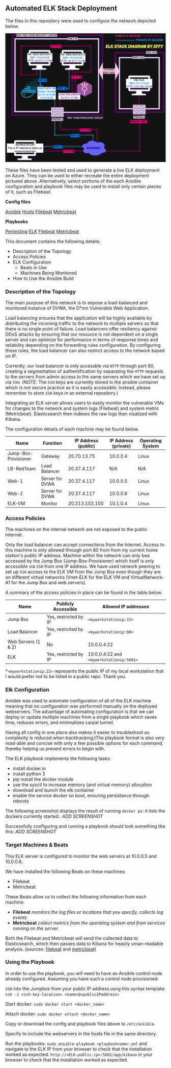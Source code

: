 ## Automated ELK Stack Deployment

The files in this repository were used to configure the network depicted below.

![Diagram](https://raw.githubusercontent.com/yffenim/elk_stack/main/Images/NetworkDiagram.jpg)

These files have been tested and used to generate a live ELK deployment on Azure. They can be used to either recreate the entire deployment pictured above. Alternatively, select portions of the each Ansible configuration and playbook files may be used to install only certain pieces of it, such as Filebeat.

**Config files**

[Ansible](https://github.com/yffenim/elk_stack/blob/main/Files/ansible.yml 'Ansible Config') 
[Hosts](https://github.com/yffenim/elk_stack/blob/main/Files/hosts.txt 'Hosts file') 
[Filebeat](https://github.com/yffenim/elk_stack/blob/main/Files/filebeat-config.yml 'Filebeat Config') 
[Metricbeat](https://github.com/yffenim/elk_stack/blob/main/Files/metricbeat-config.yml 'Hosts file') 

**Playbooks**

[Pentesting]('https://github.com/yffenim/elk_stack/blob/main/Files/pentesting.yml')
[ELK]('https://github.com/yffenim/elk_stack/blob/main/Files/install-elk.yml')
[Filebeat]('https://github.com/yffenim/elk_stack/blob/main/Files/filebeat-playbook.yml')
[Metricbeat]('https://github.com/yffenim/elk_stack/blob/main/Files/metricbeat.yml')


This document contains the following details:
- Description of the Topology
- Access Policies
- ELK Configuration
  - Beats in Use
  - Machines Being Monitored
- How to Use the Ansible Build


### Description of the Topology

The main purpose of this network is to expose a load-balanced and monitored instance of DVWA, the D*mn Vulnerable Web Application.

Load balancing ensures that the application will be highly available by distributing the incoming traffic to the network to multiple servers so that there is no single point of failure. Load balancers offer resiliency against DDoS attacks by ensuring that our resource is not dependent on a single server and can optimize for performance in terms of response times and reliability depending on the forwarding rules configuration. By configuring these rules, the load balancer can also restrict access to the network based on IP.

Currently, our load balancer is only accessble via `HTTP` through port 80, creating a segmentation of authentification by separating the `HTTP` requests to the servers from admin access to the same servers  which we have set up via `SSH`. (NOTE: The `SSH` keys are currently stored in the ansible container which is *not* secure practice as it is easily accessible. Instead, please remember to store `SSH` keys in an external repository.) 

Integrating an ELK server allows users to easily monitor the vulnerable VMs for changes to the network and system logs (Filebeat) and system metric (Metricbeat). Elasticsearch then indexes the raw logs then visalized with Kibana.

The configuration details of each machine may be found below.

| Name                  | Function           | IP Address (public) | IP Address (private) | Operating System |
|-----------------------|--------------------|---------------------|----------------------|------------------|
| Jump-Box-Provisioner  | Gateway            | 20.70.13.75         | 10.0.0.4             | Linux            |
| LB-RedTeam            | Load Balancer      | 20.37.4.117         | N/A                  | N/A              |
| Web-1                 | Server for DVWA    | 20.37.4.117         | 10.0.0.5             | Linux            |
| Web-2                 | Server for DVWA    | 20.37.4.117         | 10.0.0.6             | Linux            |
| ELK-VM                | Monitor            | 20.213.102.100      | 10.1.0.4             | Linux            |

### Access Policies

The machines on the internal network are not exposed to the public Internet. 

Only the load balancer can accept connections from the Internet.  Access to this machine is only allowed through port 80 from from my current home station's public IP address. Machine within the network can only bea accessed by the Jump Box (Jump-Box-Provisioner) which itself is only accessible via `SSH` from one IP address. We have used network peering to set up `SSH` access to the ELK VM from the Jump Box even though they are on different virtual networks (Vnet-ELK for the ELK VM and VirtualNetwork-A1 for the Jump Box and web servers). 

A summary of the access policies in place can be found in the table below.

| Name                               | Publicly Accessible     | Allowed IP addresses                     |
|------------------------------------|-------------------------|------------------------------------------|
| Jump Box                           | Yes, restricted by IP   | `<myworkstationip:22>`                   |
| Load Balancer                      | Yes, restrcited by IP   | `<myworkstationip:80>`                   |
| Web Servers (1 & 2)                | No                      | 10.0.0.4:22                              |
| ELK                                | Yes, restricted by IP   | 10:0.0.4:22 and `<myworkstationip:5601> `|           |---------------------------------------------------------------------------------------------------------|

*`<myworkstationip:22>` represents the public IP of my local workstation that I would prefer not to be listed in a public repo. Thank you.

### Elk Configuration

Ansible was used to automate configuration of all of the ELK machine meaning that no configuration was performed manually on the deployed webservers. The advantage of automating configuration is that we can deploy or update multiple machines from a single playbook which saves time, reduces errors, and minimalizes carpal tunnel. 

Having all config in one place also makes it easier to troubleshoot as complexity is reduced when backtracking;tThe playbook format is also very read-able and concise with only a few possible options for each command, thereby helping us prevent errors to begin with.

The ELK playbook implements the following tasks:
  - install docker.io
  - install python 3
  - pip install the docker module
  - use the sysctl to increase memory (and virtual memory) allocation
  - download and launch the elk container
  - enable the service docker on boot, ensuring persistance through reboots

The following screenshot displays the result of running `docker ps`: it lists the dockers currently started.:
_ADD SCREENSHOT_

Successfully configuring and running a playbook should look something like this:
_ADD SCREENSHOT_

### Target Machines & Beats

This ELK server is configured to monitor the web servers at 10.0.0.5 and 10.0.0.6.

We have installed the following Beats on these machines:

- Filebeat
- Metricbeat

These Beats allow us to collect the following information from each machine:
- **Filebeat** *monitors the log files or locations that you specify, collects log events*
- **Metricbeat** *collect metrics from the operating system and from services running on the server.*

Both the Filebeat and Metricbeat will send the collected data to Elasticsearch, which then passes data to Kibana for heasily uman-readable analysis.
(sources: [filebeat](https://www.elastic.co/guide/en/beats/filebeat/current/filebeat-overview.html) and [metricbeat](https://www.elastic.co/guide/en/beats/metricbeat/current/metricbeat-overview.html))

### Using the Playbook
In order to use the playbook, you will need to have an Ansible control node already configured. Assuming you have such a control node provisioned: 

`SSH` into the Jumpbox from your public IP address usng this syntax template: `ssh -i <ssh-key-location> <name>@<publicIPaddress>`

Start docker: `sudo docker start <docker_name>`

Attach docker: `sudo docker attach <docker_name>`

Copy or download the config and playbook files above to `/etc/ansible`.

Specify to include the webservers in the hosts file in the same directory.

Run the playbooks: `sudo ansible-playbook <playbookname>.yml` and navigate to the ELK IP from your browser to check that the installation worked as expected: `http://<ELK-public-ip>:5601/app/kibana` in your browser to check that the installation worked as expected.


